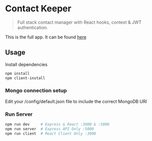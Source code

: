 
# Contact Keeper

> Full stack contact manager with React hooks, context & JWT authentication.

This is the full app. It can be found [here](https://murmuring-retreat-24918.herokuapp.com/)

## Usage

Install dependencies

```bash
npm install
npm client-install
```

### Mongo connection setup

Edit your /config/default.json file to include the correct MongoDB URI

### Run Server

```bash
npm run dev     # Express & React :3000 & :5000
npm run server  # Express API Only :5000
npm run client  # React Client Only :3000
```
